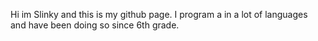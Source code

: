 Hi im Slinky and this is my github page. I program a in a lot of languages and have been doing so since 6th grade.
